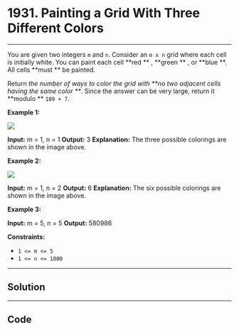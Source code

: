 # 1931. Painting a Grid With Three Different Colors

---

You are given two integers `m` and `n`. Consider an `m x n` grid where each cell is initially white. You can paint each cell **red ** , **green ** , or **blue **. All cells **must ** be painted.

Return _the number of ways to color the grid with **no two adjacent cells having the same color **_. Since the answer can be very large, return it **modulo ** `109 + 7`.

 

**Example 1:**

![](https://assets.leetcode.com/uploads/2021/06/22/colorthegrid.png)


**Input:** m = 1, n = 1
**Output:** 3
**Explanation:** The three possible colorings are shown in the image above.


**Example 2:**

![](https://assets.leetcode.com/uploads/2021/06/22/copy-of-colorthegrid.png)


**Input:** m = 1, n = 2
**Output:** 6
**Explanation:** The six possible colorings are shown in the image above.


**Example 3:**


**Input:** m = 5, n = 5
**Output:** 580986


 

**Constraints:**

  * `1 <= m <= 5`
  * `1 <= n <= 1000`

---

## Solution



---

## Code
```python


```